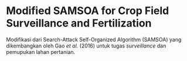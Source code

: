 # Modified SAMSOA for Crop Field Surveillance and Fertilization

Modifikasi dari Search-Attack Self-Organized Algorithm (SAMSOA) yang dikembangkan oleh Gao *et al.* (2016) untuk tugas *surveillance* dan pemupukan lahan pertanian.
